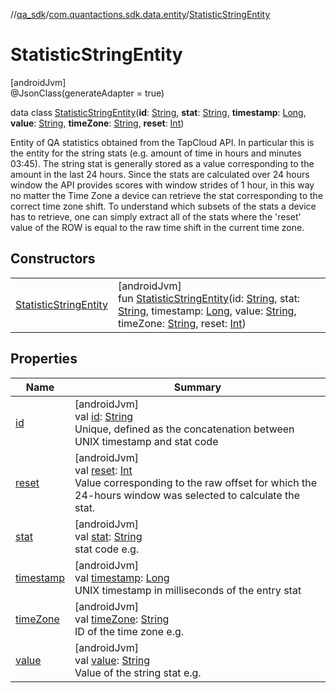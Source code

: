 //[qa_sdk](../../../index.md)/[com.quantactions.sdk.data.entity](../index.md)/[StatisticStringEntity](index.md)

# StatisticStringEntity

[androidJvm]\
@JsonClass(generateAdapter = true)

data class [StatisticStringEntity](index.md)(**id**: [String](https://kotlinlang.org/api/latest/jvm/stdlib/kotlin/-string/index.html), **stat**: [String](https://kotlinlang.org/api/latest/jvm/stdlib/kotlin/-string/index.html), **timestamp**: [Long](https://kotlinlang.org/api/latest/jvm/stdlib/kotlin/-long/index.html), **value**: [String](https://kotlinlang.org/api/latest/jvm/stdlib/kotlin/-string/index.html), **timeZone**: [String](https://kotlinlang.org/api/latest/jvm/stdlib/kotlin/-string/index.html), **reset**: [Int](https://kotlinlang.org/api/latest/jvm/stdlib/kotlin/-int/index.html))

Entity of QA statistics obtained from the TapCloud API. In particular this is the entity for the string stats (e.g. amount of time in hours and minutes 03:45). The string stat is generally stored as a value corresponding to the amount in the last 24 hours. Since the stats are calculated over 24 hours window the API provides scores with window strides of 1 hour, in this way no matter the Time Zone a device can retrieve the stat corresponding to the correct time zone shift. To understand which subsets of the stats a device has to retrieve, one can simply extract all of the stats where the 'reset' value of the ROW is equal to the raw time shift in the current time zone.

## Constructors

| | |
|---|---|
| [StatisticStringEntity](-statistic-string-entity.md) | [androidJvm]<br>fun [StatisticStringEntity](-statistic-string-entity.md)(id: [String](https://kotlinlang.org/api/latest/jvm/stdlib/kotlin/-string/index.html), stat: [String](https://kotlinlang.org/api/latest/jvm/stdlib/kotlin/-string/index.html), timestamp: [Long](https://kotlinlang.org/api/latest/jvm/stdlib/kotlin/-long/index.html), value: [String](https://kotlinlang.org/api/latest/jvm/stdlib/kotlin/-string/index.html), timeZone: [String](https://kotlinlang.org/api/latest/jvm/stdlib/kotlin/-string/index.html), reset: [Int](https://kotlinlang.org/api/latest/jvm/stdlib/kotlin/-int/index.html)) |

## Properties

| Name | Summary |
|---|---|
| [id](id.md) | [androidJvm]<br>val [id](id.md): [String](https://kotlinlang.org/api/latest/jvm/stdlib/kotlin/-string/index.html)<br>Unique, defined as the concatenation between UNIX timestamp and stat code |
| [reset](reset.md) | [androidJvm]<br>val [reset](reset.md): [Int](https://kotlinlang.org/api/latest/jvm/stdlib/kotlin/-int/index.html)<br>Value corresponding to the raw offset for which the 24-hours window was selected to calculate the stat. |
| [stat](stat.md) | [androidJvm]<br>val [stat](stat.md): [String](https://kotlinlang.org/api/latest/jvm/stdlib/kotlin/-string/index.html)<br>stat code e.g. |
| [timestamp](timestamp.md) | [androidJvm]<br>val [timestamp](timestamp.md): [Long](https://kotlinlang.org/api/latest/jvm/stdlib/kotlin/-long/index.html)<br>UNIX timestamp in milliseconds of the entry stat |
| [timeZone](time-zone.md) | [androidJvm]<br>val [timeZone](time-zone.md): [String](https://kotlinlang.org/api/latest/jvm/stdlib/kotlin/-string/index.html)<br>ID of the time zone e.g. |
| [value](value.md) | [androidJvm]<br>val [value](value.md): [String](https://kotlinlang.org/api/latest/jvm/stdlib/kotlin/-string/index.html)<br>Value of the string stat e.g. |

